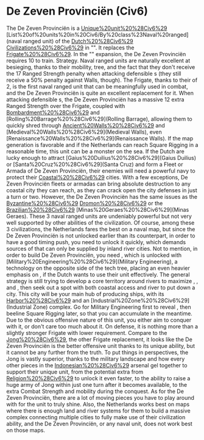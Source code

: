 # De Zeven Provinciën (Civ6)

The De Zeven Provinciën is a [Unique%20unit%20%28Civ6%29](unique) [List%20of%20units%20in%20Civ6/By%20class%23Naval%20ranged](naval ranged unit) of the [Dutch%20%28Civ6%29](Dutch) [Civilizations%20%28Civ6%29](civilization) in "". It replaces the [Frigate%20%28Civ6%29](Frigate).
In the "" expansion, the De Zeven Provinciën requires 10 to train.
Strategy.
Naval ranged units are naturally excellent at besieging, thanks to their mobility, tree, and the fact that they don't receive the 17 Ranged Strength penalty when attacking defensible s (they still receive a 50% penalty against Walls, though). The Frigate, thanks to their of 2, is the first naval ranged unit that can be meaningfully used in combat, and the De Zeven Provinciën is quite an excellent replacement for it. 
When attacking defensible s, the De Zeven Provinciën has a massive 12 extra Ranged Strength over the Frigate, coupled with [Bombardment%20%28Civ6%29](Bombardment) and [Rolling%20Barrage%20%28Civ6%29](Rolling Barrage), allowing them to quickly shred through [Ancient%20Walls%20%28Civ6%29](Ancient) and [Medieval%20Walls%20%28Civ6%29](Medieval Walls), even [Renaissance%20Walls%20%28Civ6%29](Renaissance Walls). If the map generation is favorable and if the Netherlands can reach Square Rigging in a reasonable time, this unit can be a monster on the sea. If the Dutch are lucky enough to attract [Gaius%20Duilius%20%28Civ6%29](Gaius Duilius) or [Santa%20Cruz%20%28Civ6%29](Santa Cruz) and form a Fleet or Armada of De Zeven Provinciën, their enemies will need a powerful navy to protect their [Coastal%20%28Civ6%29](coastal) cities. With a few exceptions, De Zeven Provinciën fleets or armadas can bring absolute destruction to any coastal city they can reach, as they can crack open the city defenses in just a turn or two.
However, the De Zeven Provinciën has the same issues as the [Byzantine%20%28Civ6%29](Byzantine) [Dromon%20%28Civ6%29](Dromon) or the [Brazilian%20%28Civ6%29](Brazilian) [Minas%20Geraes%20%28Civ6%29](Minas Geraes). These 3 naval ranged units are undeniably powerful but not very well supported by other abilities of the civilization. Of course, among these 3 civilizations, the Netherlands fares the best on a naval map, but since the De Zeven Provinciën is not unlocked earlier than its counterpart, in order to have a good timing push, you need to unlock it quickly, which demands sources of that can only be supplied by inland river cities. Not to mention, in order to build De Zeven Provinciën, you need , which is unlocked with [Military%20Engineering%20%28Civ6%29](Military Engineering), a technology on the opposite side of the tech tree, placing an even heavier emphasis on , if the Dutch wants to use their unit effectively. 
The general strategy is still trying to develop a core territory around rivers to maximize , , and , then seek out a spot with both coastal access and river to put down a city. This city will be your main hub of producing ships, with its [Harbor%20%28Civ6%29](Harbor) and an [Industrial%20Zone%20%28Civ6%29](Industrial Zone) complex. Go for Military Engineering first to reveal , then beeline Square Rigging later, so that you can accumulate in the meantime. Due to the obvious offensive nature of this unit, you either aim to conquer with it, or don't care too much about it. On defense, it is nothing more than a slightly stronger Frigate with lower requirement.
Compare to the [Jong%20%28Civ6%29](Jong), the other Frigate replacement, it looks like the De Zeven Provinciën is the better offensive unit thanks to its unique ability, but it cannot be any further from the truth. To put things in perspectives, the Jong is vastly superior, thanks to the military landscape and how every other pieces in the [Indonesian%20%28Civ6%29](Indonesian) arsenal gel together to support their unique unit, from the potential extra from [Religion%20%28Civ6%29](religion) to unlock it even faster, to the ability to raise a huge army of Jong within just one turn after it becomes available, to the extra Combat Strength and mobility during the conquest. As for the De Zeven Provinciën, there are a lot of moving pieces you have to play around with for the unit to truly shine. Also, the Netherlands works best on maps where there is enough land and river systems for them to build a massive complex connecting multiple cities to fully make use of their civilization ability, and the De Zeven Provinciën, or any naval unit, does not work best on those maps.